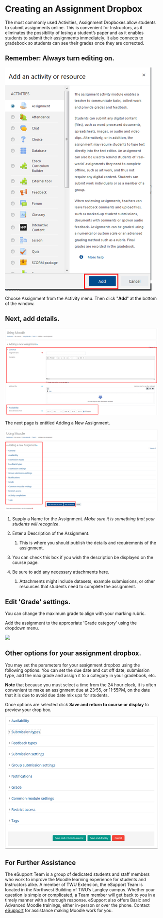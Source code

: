 # Creating an Assignment Dropbox

The most commonly used Activities, Assignment Dropboxes allow students to submit assignments online. This is convenient for Instructors, as it eliminates the possibility of losing a student’s paper and as it enables students to submit their assignments immediately. It also connects to gradebook so students can see their grades once they are corrected.

## Remember: Always turn editing on.

![](/assets/add-assignment-1.png)

Choose Assignment from the Activity menu. Then click "**Add**" at the bottom of the window.

## Next, add details.

![](/assets/add-assignment-2.png)

The next page is entitled Adding a New Assignment.

![](/assets/add-assignment-3.png)

1. Supply a Name for the Assignment. *Make sure it is something that your students will recognize*.

2. Enter a Description of the Assignment.
   1. This is where you should publish the details and requirements of the assignment.
3. You can check this box if you wish the description be displayed on the course page.
4. Be sure to add any necessary attachments here.
   1. Attachments might include datasets, example submissions, or other resources that students need to complete the assignment.

## Edit 'Grade' settings.

You can change the maximum grade to align with your marking rubric.

Add the assignment to the appropriate 'Grade category' using the dropdown menu.

![](/assets/screen-shot-2018-01-17-at-11.18.53-am.png)

## Other options for your assignment dropbox.

You may set the parameters for your assignment dropbox using the following options. You can set the due date and cut off date, submission type, add the max grade and assign it to a category in your gradebook, etc.

**Note** that because you must select a time from the 24 hour clock, it is often convenient to make an assignment due at 23:55, or 11:55PM, on the date that it is due to avoid due date mix ups for students.

Once options are selected click **Save and return to course or display** to preview your drop box.

![](/assets/other-options-for-your-assignment-dropbox.png)

## For Further Assistance

The eSupport Team is a group of dedicated students and staff members who work to improve the Moodle learning experience for students and Instructors alike. A member of TWU Extension, the eSupport Team is located in the Northwest Building of TWU’s Langley campus. Whether your question is simple or complicated, a Team member will get back to you in a timely manner with a thorough response. eSupport also offers Basic and Advanced Moodle trainings, either in-person or over the phone. Contact [eSupport](https://trinitywestern.teamdynamix.com/TDClient/Requests/ServiceDet?ID=16141) for assistance making Moodle work for you.
